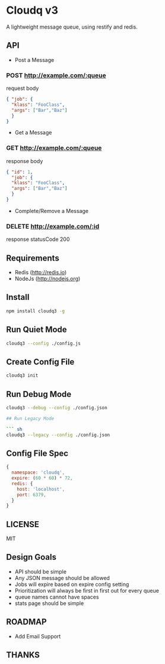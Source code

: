 # Cloudq v3

A lightweight message queue, using restify and redis.

## API

* Post a Message

### POST http://example.com/:queue

request body
``` json
{ "job": { 
  "klass": "FooClass", 
  "args": ["Bar","Baz"]
  }
}
```

* Get a Message

### GET http://example.com/:queue

response body
``` json
{ "id": 1,
  "job": { 
  "klass": "FooClass", 
  "args": ["Bar","Baz"]
  }
}
```

* Complete/Remove a Message

### DELETE http://example.com/:id

response statusCode 200

## Requirements

* Redis (http://redis.io)
* NodeJs (http://nodejs.org)

## Install

``` sh
npm install cloudq3 -g
```

## Run Quiet Mode

``` sh
cloudq3 --config ./config.js
```

## Create Config File

``` sh
cloudq3 init
```

## Run Debug Mode

``` sh
cloudq3 --debug --config ./config.json

## Run Legacy Mode

``` sh
cloudq3 --legacy --config ./config.json
```

## Config File Spec

``` js
{
  namespace: 'cloudq',
  expire: (60 * 60) * 72,
  redis: {
    host: 'localhost',
    port: 6379,
  }
}
```

## LICENSE

MIT

## Design Goals

* API should be simple
* Any JSON message should be allowed
* Jobs will expire based on expire config setting
* Prioritization will always be first in first out for every queue
* queue names cannot have spaces
* stats page should be simple

## ROADMAP

* Add Email Support

## THANKS

